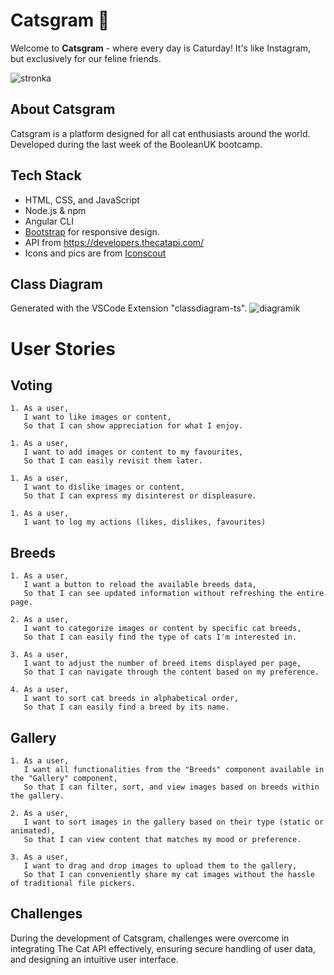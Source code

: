 # Catsgram 🐾

Welcome to **Catsgram** - where every day is Caturday! It's like Instagram, but exclusively for our feline friends.

![stronka](https://github.com/hernetkinga/catsgram/assets/73906851/4b0912bc-1c59-4558-9efe-9317b8b93416)


## About Catsgram

Catsgram is a platform designed for all cat enthusiasts around the world. 
Developed during the last week of the BooleanUK bootcamp.

## Tech Stack

- HTML, CSS, and JavaScript
- Node.js & npm
- Angular CLI
- [Bootstrap](https://getbootstrap.com/) for responsive design.
- API from https://developers.thecatapi.com/
- Icons and pics are from [Iconscout](https://iconscout.com/3ds)

## Class Diagram

Generated with the VSCode Extension "classdiagram-ts".
![diagramik](https://github.com/hernetkinga/catsgram/assets/73906851/b8bacb29-b477-4085-958d-71ba5d039493)

# User Stories
## Voting

```
1. As a user,  
   I want to like images or content,  
   So that I can show appreciation for what I enjoy.
```

```
1. As a user,  
   I want to add images or content to my favourites,  
   So that I can easily revisit them later.
```

```
1. As a user,  
   I want to dislike images or content,  
   So that I can express my disinterest or displeasure.
```

```
1. As a user,
   I want to log my actions (likes, dislikes, favourites)
```

## Breeds
```
1. As a user,  
   I want a button to reload the available breeds data,  
   So that I can see updated information without refreshing the entire page.
```
```
2. As a user,  
   I want to categorize images or content by specific cat breeds,  
   So that I can easily find the type of cats I'm interested in.
```
```
3. As a user,  
   I want to adjust the number of breed items displayed per page,  
   So that I can navigate through the content based on my preference.
```
```
4. As a user,  
   I want to sort cat breeds in alphabetical order,  
   So that I can easily find a breed by its name.
```

## Gallery
```
1. As a user,  
   I want all functionalities from the "Breeds" component available in the "Gallery" component,  
   So that I can filter, sort, and view images based on breeds within the gallery.
```
```
2. As a user,  
   I want to sort images in the gallery based on their type (static or animated),  
   So that I can view content that matches my mood or preference.
```
```
3. As a user,  
   I want to drag and drop images to upload them to the gallery,  
   So that I can conveniently share my cat images without the hassle of traditional file pickers.
```
## Challenges
During the development of Catsgram, challenges were overcome in integrating The Cat API effectively, ensuring secure handling of user data, and designing an intuitive user interface.

